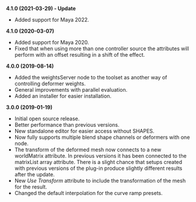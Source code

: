 **4.1.0 (2021-03-29) - Update**
* Added support for Maya 2022.

**4.1.0 (2020-03-07)**
* Added support for Maya 2020.
* Fixed that when using more than one controller source the attributes will perform with an offset resulting in a shift of the effect.

**4.0.0 (2019-08-14)**
* Added the weightsServer node to the toolset as another way of controlling deformer weights.
* General improvements with parallel evaluation.
* Added an installer for easier installation.

**3.0.0 (2019-01-19)**
* Initial open source release.
* Better performance than previous versions.
* New standalone editor for easier access without SHAPES.
* Now fully supports multiple blend shape channels or deformers with one node.
* The transform of the deformed mesh now connects to a new worldMatrix attribute. In previous versions it has been connected to the matrixList array attribute. There is a slight chance that setups created with previous versions of the plug-in produce slightly different results after the update.
* New _Use Transform_ attribute to include the transformation of the mesh for the result.
* Changed the default interpolation for the curve ramp presets.
